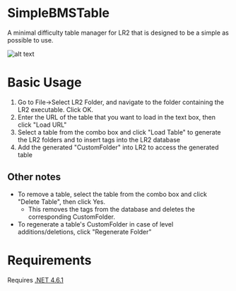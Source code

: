 # SimpleBMSTable

A minimal difficulty table manager for LR2 that is designed to be a simple as possible to use.

![alt text](https://i.imgur.com/jbt6852.png "SimpleBMSTable")

# Basic Usage

1. Go to File->Select LR2 Folder, and navigate to the folder containing the LR2 executable. Click OK.
2. Enter the URL of the table that you want to load in the text box, then click "Load URL"
3. Select a table from the combo box and click "Load Table" to generate the LR2 folders and to insert tags into the LR2 database
4. Add the generated "CustomFolder" into LR2 to access the generated table

## Other notes

* To remove a table, select the table from the combo box and click "Delete Table", then click Yes.
  * This removes the tags from the database and deletes the corresponding CustomFolder.
* To regenerate a table's CustomFolder in case of level additions/deletions, click "Regenerate Folder"

# Requirements

Requires [.NET 4.6.1](https://www.microsoft.com/en-us/download/details.aspx?id=49981)
